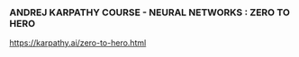 ### ANDREJ KARPATHY COURSE - NEURAL NETWORKS : ZERO TO HERO

https://karpathy.ai/zero-to-hero.html

